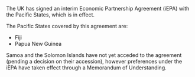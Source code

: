 The UK has signed an interim Economic Partnership Agreement (iEPA) with the Pacific States, which is in effect.

The Pacific States covered by this agreement are:

*   Fiji
*   Papua New Guinea

Samoa and the Solomon Islands have not yet acceded to the agreement (pending a decision on their accession), however preferences under the iEPA have taken effect through a Memorandum of Understanding.
